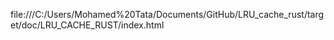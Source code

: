 file:///C:/Users/Mohamed%20Tata/Documents/GitHub/LRU_cache_rust/target/doc/LRU_CACHE_RUST/index.html
